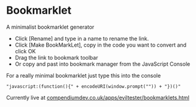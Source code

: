 # Bookmarklet

A minimalist bookmarklet generator

- Click [Rename] and type in a name to rename the link.
- Click [Make BookMarkLet], copy in the code you want to convert and click OK
- Drag the link to bookmark toolbar
- Or copy and past into bookmark manager from the JavaScript Console

For a really minimal bookmarklet just type this into the console

~~~~~~~~
"javascript:(function(){" + encodeURI(window.prompt("")) + "})()"
~~~~~~~~

Currently live at [compendiumdev.co.uk/apps/eviltester/bookmarklets.html](http://compendiumdev.co.uk/apps/eviltester/bookmarklets.html)

